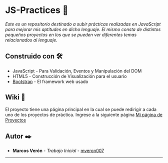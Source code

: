 # JS-Practices 🚀

_Este es un repositorio destinado a subir prácticas realizadas en JavaScript para mejorar mis aptitudes en dicho lenguaje. El mismo consta de distintos pequeños proyectos en los que se pueden ver diferentes temas relacionados al lenguaje._

## Construido con 🛠️

* JavaScript - Para Validación, Eventos y Manipulación del DOM
* HTML5 - Construcción de Visualización para el usuario
* [Bootstrap](https://getbootstrap.com/) - El framework web usado

## Wiki 📖

El proyecto tiene una página principal en la cual se puede redirigir a cada uno de los proyectos de práctica.
Ingrese a la siguiente página [Mi página de Proyectos](https://mveron007.github.io/JS-Practices/)

## Autor ✒️

* **Marcos Verón** - *Trabajo Inicial* - [mveron007](https://github.com/mveron007)

---
